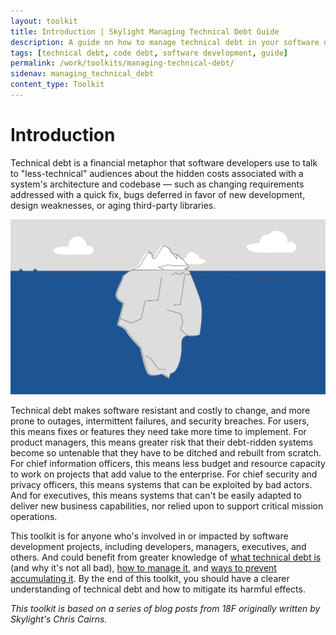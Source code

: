 ```yaml
---
layout: toolkit
title: Introduction | Skylight Managing Technical Debt Guide
description: A guide on how to manage technical debt in your software development projects.
tags: [technical debt, code debt, software development, guide]
permalink: /work/toolkits/managing-technical-debt/
sidenav: managing_technical_debt
content_type: Toolkit
---
```


# Introduction

Technical debt is a financial metaphor that software developers use to talk to "less-technical" audiences about the hidden costs associated with a system's architecture and codebase &mdash; such as changing requirements addressed with a quick fix, bugs deferred in favor of new development, design weaknesses, or aging third-party libraries.

![An iceberg in which the tip represents the visible costs of technical debt and everything below the surface represents the hidden costs.](/img/toolkits/technical_debt/tech-debt-iceberg.svg)

Technical debt makes software resistant and costly to change, and more prone to outages, intermittent failures, and security breaches. For users, this means fixes or features they need take more time to implement. For product managers, this means greater risk that their debt-ridden systems become so untenable that they have to be ditched and rebuilt from scratch. For chief information officers, this means less budget and resource capacity to work on projects that add value to the enterprise. For chief security and privacy officers, this means systems that can be exploited by bad actors. And for executives, this means systems that can't be easily adapted to deliver new business capabilities, nor relied upon to support critical mission operations.

This toolkit is for anyone who's involved in or impacted by software development projects, including developers, managers, executives, and others. And could benefit from greater knowledge of [what technical debt is](/work/toolkits/managing-technical-debt/what-is-technical-debt/) (and why it's not all bad), [how to manage it](/work/toolkits/managing-technical-debt/managing-technical-debt/), and [ways to prevent accumulating it](/work/toolkits/managing-technical-debt/preventing-technical-debt/). By the end of this toolkit, you should have a clearer understanding of technical debt and how to mitigate its harmful effects.

*This toolkit is based on a series of blog posts from 18F originally written by Skylight's Chris Cairns.*
